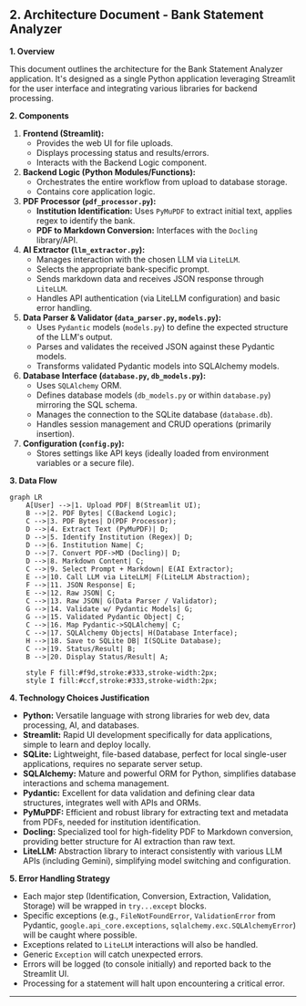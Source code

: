 ## 2. Architecture Document - Bank Statement Analyzer

**1. Overview**

This document outlines the architecture for the Bank Statement Analyzer application. It's designed as a single Python application leveraging Streamlit for the user interface and integrating various libraries for backend processing.

**2. Components**

1.  **Frontend (Streamlit):**
    *   Provides the web UI for file uploads.
    *   Displays processing status and results/errors.
    *   Interacts with the Backend Logic component.
2.  **Backend Logic (Python Modules/Functions):**
    *   Orchestrates the entire workflow from upload to database storage.
    *   Contains core application logic.
3.  **PDF Processor (`pdf_processor.py`):**
    *   **Institution Identification:** Uses `PyMuPDF` to extract initial text, applies regex to identify the bank.
    *   **PDF to Markdown Conversion:** Interfaces with the `Docling` library/API.
4.  **AI Extractor (`llm_extractor.py`):**
    *   Manages interaction with the chosen LLM via `LiteLLM`.
    *   Selects the appropriate bank-specific prompt.
    *   Sends markdown data and receives JSON response through `LiteLLM`.
    *   Handles API authentication (via LiteLLM configuration) and basic error handling.
5.  **Data Parser & Validator (`data_parser.py`, `models.py`):**
    *   Uses `Pydantic` models (`models.py`) to define the expected structure of the LLM's output.
    *   Parses and validates the received JSON against these Pydantic models.
    *   Transforms validated Pydantic models into SQLAlchemy models.
6.  **Database Interface (`database.py`, `db_models.py`):**
    *   Uses `SQLAlchemy` ORM.
    *   Defines database models (`db_models.py` or within `database.py`) mirroring the SQL schema.
    *   Manages the connection to the SQLite database (`database.db`).
    *   Handles session management and CRUD operations (primarily insertion).
7.  **Configuration (`config.py`):**
    *   Stores settings like API keys (ideally loaded from environment variables or a secure file).

**3. Data Flow**

```mermaid
graph LR
    A[User] -->|1. Upload PDF| B(Streamlit UI);
    B -->|2. PDF Bytes| C(Backend Logic);
    C -->|3. PDF Bytes| D(PDF Processor);
    D -->|4. Extract Text (PyMuPDF)| D;
    D -->|5. Identify Institution (Regex)| D;
    D -->|6. Institution Name| C;
    D -->|7. Convert PDF->MD (Docling)| D;
    D -->|8. Markdown Content| C;
    C -->|9. Select Prompt + Markdown| E(AI Extractor);
    E -->|10. Call LLM via LiteLLM| F(LiteLLM Abstraction);
    F -->|11. JSON Response| E;
    E -->|12. Raw JSON| C;
    C -->|13. Raw JSON| G(Data Parser / Validator);
    G -->|14. Validate w/ Pydantic Models| G;
    G -->|15. Validated Pydantic Object| C;
    C -->|16. Map Pydantic->SQLAlchemy| C;
    C -->|17. SQLAlchemy Objects| H(Database Interface);
    H -->|18. Save to SQLite DB| I(SQLite Database);
    C -->|19. Status/Result| B;
    B -->|20. Display Status/Result| A;

    style F fill:#f9d,stroke:#333,stroke-width:2px;
    style I fill:#ccf,stroke:#333,stroke-width:2px;
```

**4. Technology Choices Justification**

*   **Python:** Versatile language with strong libraries for web dev, data processing, AI, and databases.
*   **Streamlit:** Rapid UI development specifically for data applications, simple to learn and deploy locally.
*   **SQLite:** Lightweight, file-based database, perfect for local single-user applications, requires no separate server setup.
*   **SQLAlchemy:** Mature and powerful ORM for Python, simplifies database interactions and schema management.
*   **Pydantic:** Excellent for data validation and defining clear data structures, integrates well with APIs and ORMs.
*   **PyMuPDF:** Efficient and robust library for extracting text and metadata from PDFs, needed for institution identification.
*   **Docling:** Specialized tool for high-fidelity PDF to Markdown conversion, providing better structure for AI extraction than raw text.
*   **LiteLLM:** Abstraction library to interact consistently with various LLM APIs (including Gemini), simplifying model switching and configuration.

**5. Error Handling Strategy**

*   Each major step (Identification, Conversion, Extraction, Validation, Storage) will be wrapped in `try...except` blocks.
*   Specific exceptions (e.g., `FileNotFoundError`, `ValidationError` from Pydantic, `google.api_core.exceptions`, `sqlalchemy.exc.SQLAlchemyError`) will be caught where possible.
*   Exceptions related to `LiteLLM` interactions will also be handled.
*   Generic `Exception` will catch unexpected errors.
*   Errors will be logged (to console initially) and reported back to the Streamlit UI.
*   Processing for a statement will halt upon encountering a critical error.

---